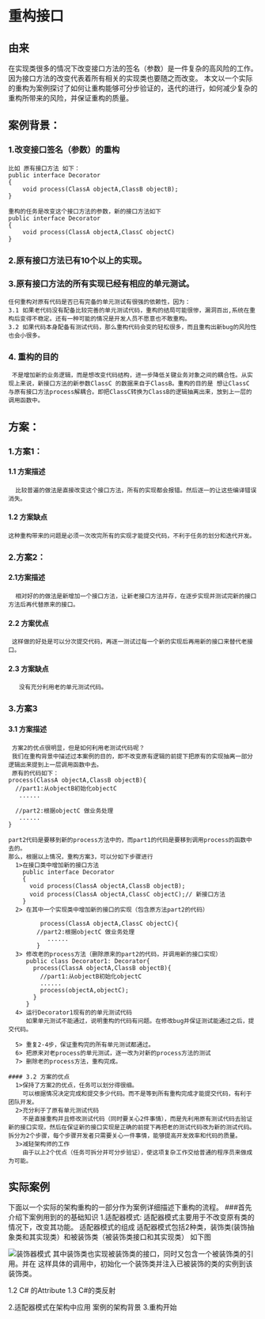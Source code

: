 ﻿# 重构接口
## 由来
  在实现类很多的情况下改变接口方法的签名（参数）是一件复杂的高风险的工作。因为接口方法的改变代表着所有相关的实现类也要随之而改变。 本文以一个实际的重构为案例探讨了如何让重构能够可分步验证的，迭代的进行，如何减少复杂的重构所带来的风险，并保证重构的质量。

## 案例背景：
  ### 1.改变接口签名（参数）的重构
    比如 原有接口方法 如下：
    public interface Decorator
    {
        void process(ClassA objectA,ClassB objectB);
    }

    重构的任务是改变这个接口方法的参数，新的接口方法如下
    public interface Decorator
    {
        void process(ClassA objectA,ClassC objectC)
    }
  ### 2.原有接口方法已有10个以上的实现。   
  ### 3.原有接口方法的所有实现已经有相应的单元测试。
    任何重构对原有代码是否已有完备的单元测试有很强的依赖性，因为：
    3.1 如果老代码没有配备比较完善的单元测试代码，重构的结局可能很惨，漏洞百出,系统在重构后变得不稳定。还有一种可能的情况是开发人员不愿意也不敢重构。
    3.2 如果代码本身配备有测试代码，那么重构代码会变的轻松很多，而且重构出新bug的风险性也会小很多。
  ### 4. 重构的目的
     不是增加新的业务逻辑，而是想改变代码结构，进一步降低关键业务对象之间的耦合性。从实现上来说，新接口方法的新参数ClassC 的数据来自于ClassB。重构的目的是 想让ClassC 与原有接口方法process解耦合。即把ClassC转换为ClassB的逻辑抽离出来，放到上一层的调用函数中。

## 方案：
### 1.方案1：
   #### 1.1 方案描述
      比较普遍的做法是直接改变这个接口方法，所有的实现都会报错。然后逐一的让这些编译错误消失。
   #### 1.2 方案缺点
    这种重构带来的问题是必须一次改完所有的实现才能提交代码，不利于任务的划分和迭代开发。
### 2.方案2：
   #### 2.1方案描述
      相对好的的做法是新增加一个接口方法，让新老接口方法并存，在逐步实现并测试完新的接口方法后再代替原来的接口。
   #### 2.2 方案优点
     这样做的好处是可以分次提交代码，再逐一测试过每一个新的实现后再用新的接口来替代老接口。
   #### 2.3 方案缺点
       没有充分利用老的单元测试代码。
### 3.方案3
   #### 3.1 方案描述 
     方案2的优点很明显，但是如何利用老测试代码呢？
     我们在重构背景中描述过本案例的目的，即不改变原有逻辑的前提下把原有的实现抽离一部分逻辑出来提到上一层调用函数中去。
     原有的代码如下：
    process(ClassA objectA,ClassB objectB){
      //part1:从objectB初始化objectC  
       ......

      //part2:根据objectC 做业务处理
       ......
    }

    part2代码是要移到新的process方法中的，而part1的代码是要移到调用process的函数中去的。
    那么，根据以上情况，重构方案3，可以分如下步骤进行
      1>在接口类中增加新的接口方法
        public interface Decorator
        {
          void process(ClassA objectA,ClassB objectB);
          void process(ClassA objectA,ClassC objectC);// 新接口方法
        }
      2> 在其中一个实现类中增加新的接口的实现（包含原方法part2的代码）

             process(ClassA objectA,ClassC objectC){
            //part2:根据objectC 做业务处理
               ......
            }
      3> 修改老的process方法（删除原来的part2的代码，并调用新的接口实现）
         public class Decorator1: Decorator{
           process(ClassA objectA,ClassB objectB){
             //part1:从objectB初始化objectC  
             ......
             process(objectA,objectC);
           }			
         }
      4> 运行Decorator1现有的的单元测试代码
         如果单元测试不能通过，说明重构的代码有问题。在修改bug并保证测试能通过之后，提交代码。

      5> 重复2-4步，保证重构完的所有单元测试都通过。
      6> 把原来对老process的单元测试，逐一改为对新的process方法的测试
      7> 删除老的process方法，重构完成。

    #### 3.2 方案的优点
      1>保持了方案2的优点，任务可以划分得很细。
        可以根据情况决定完成和提交多少代码。而不是等到所有重构完成才能提交代码，有利于团队开发。
      2>充分利于了原有单元测试代码
        不是直接重构并且修改测试代码（同时要关心2件事情），而是先利用原有测试代码去验证新的接口实现，然后在保证新的接口实现是正确的前提下再把老的测试代码改为新的测试代码。拆分为2个步骤，每个步骤开发者只需要关心一件事情，能够提高开发效率和代码的质量。
      3>减轻架构师的工作
        由于以上2个优点（任务可拆分并可分步验证），使这项复杂工作交给普通的程序员来做成为可能。
   

## 实际案例
下面以一个实际的架构重构的一部分作为案例详细描述下重构的流程。
###首先介绍下案例用到的的基础知识
1.适配器模式:
 适配器模式主要用于不改变原有类的情况下，改变其功能。
 适配器模式的组成
   适配器模式包括2种类，装饰类(装饰抽象类和其实现类）和被装饰类（被装饰类接口和其实现类）
 如下图

 ![装饰器模式](http://imgur.com/oktTWP9.jpg)
   其中装饰类也实现被装饰类的接口，同时又包含一个被装饰类的引用。并在
   这样具体的调用中，初始化一个装饰类并注入已被装饰的类的实例到该装饰类。

1.2 C# 的Attribute
1.3 C#的类反射

2.适配器模式在架构中应用
 案例的架构背景
3.重构开始

